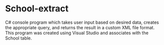 # School-extract
C# console program which takes user input based on desired data, creates the appropriate query, and returns the result in a custom XML file format. This program was created using Visual Studio and associates with the School table.
